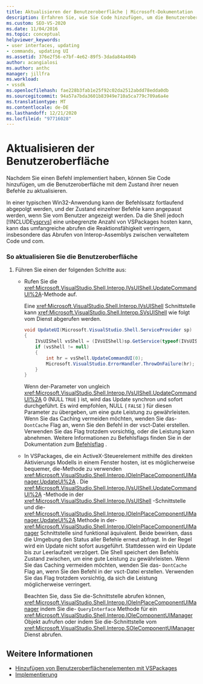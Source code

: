 ```yaml
---
title: Aktualisieren der Benutzeroberfläche | Microsoft-Dokumentation
description: Erfahren Sie, wie Sie Code hinzufügen, um die Benutzeroberfläche zu aktualisieren, nachdem Sie einen neuen Befehl in Ihrem VSPackage implementiert haben.
ms.custom: SEO-VS-2020
ms.date: 11/04/2016
ms.topic: conceptual
helpviewer_keywords:
- user interfaces, updating
- commands, updating UI
ms.assetid: 376e2f56-e7bf-4e62-89f5-3dada84a404b
author: acangialosi
ms.author: anthc
manager: jillfra
ms.workload:
- vssdk
ms.openlocfilehash: fae228b3fab1e25f92c02da2512abdd78edda0db
ms.sourcegitcommit: 94a57a7bda3601b83949e710a5ca779c709a6a4e
ms.translationtype: MT
ms.contentlocale: de-DE
ms.lasthandoff: 12/21/2020
ms.locfileid: "97716028"
---
```

# <a name="updating-the-user-interface"></a>Aktualisieren der Benutzeroberfläche
Nachdem Sie einen Befehl implementiert haben, können Sie Code hinzufügen, um die Benutzeroberfläche mit dem Zustand ihrer neuen Befehle zu aktualisieren.

 In einer typischen Win32-Anwendung kann der Befehlssatz fortlaufend abgepolgt werden, und der Zustand einzelner Befehle kann angepasst werden, wenn Sie vom Benutzer angezeigt werden. Da die Shell jedoch [!INCLUDE[vsprvs](../code-quality/includes/vsprvs_md.md)] eine unbegrenzte Anzahl von VSPackages hosten kann, kann das umfangreiche abrufen die Reaktionsfähigkeit verringern, insbesondere das Abrufen von Interop-Assemblys zwischen verwaltetem Code und com.

### <a name="to-update-the-ui"></a>So aktualisieren Sie die Benutzeroberfläche

1. Führen Sie einen der folgenden Schritte aus:

    - Rufen Sie die <xref:Microsoft.VisualStudio.Shell.Interop.IVsUIShell.UpdateCommandUI%2A>-Methode auf.

         Eine <xref:Microsoft.VisualStudio.Shell.Interop.IVsUIShell> Schnittstelle kann <xref:Microsoft.VisualStudio.Shell.Interop.SVsUIShell> wie folgt vom Dienst abgerufen werden.

        ```csharp
        void UpdateUI(Microsoft.VisualStudio.Shell.ServiceProvider sp)
        {
            IVsUIShell vsShell = (IVsUIShell)sp.GetService(typeof(IVsUIShell));
            if (vsShell != null)
            {
                int hr = vsShell.UpdateCommandUI(0);
                Microsoft.VisualStudio.ErrorHandler.ThrowOnFailure(hr);
            }
        }

        ```

         Wenn der-Parameter von ungleich <xref:Microsoft.VisualStudio.Shell.Interop.IVsUIShell.UpdateCommandUI%2A> 0 (NULL `TRUE` ) ist, wird das Update synchron und sofort durchgeführt. Es wird empfohlen, NULL ( `FALSE` ) für diesen Parameter zu übergeben, um eine gute Leistung zu gewährleisten. Wenn Sie das Caching vermeiden möchten, wenden Sie das- `DontCache` Flag an, wenn Sie den Befehl in der vsct-Datei erstellen. Verwenden Sie das Flag trotzdem vorsichtig, oder die Leistung kann abnehmen. Weitere Informationen zu Befehlsflags finden Sie in der Dokumentation zum [Befehlsflag](../extensibility/command-flag-element.md) .

    - In VSPackages, die ein ActiveX-Steuerelement mithilfe des direkten Aktivierungs Modells in einem Fenster hosten, ist es möglicherweise bequemer, die-Methode zu verwenden <xref:Microsoft.VisualStudio.Shell.Interop.IOleInPlaceComponentUIManager.UpdateUI%2A> . Die <xref:Microsoft.VisualStudio.Shell.Interop.IVsUIShell.UpdateCommandUI%2A> -Methode in der <xref:Microsoft.VisualStudio.Shell.Interop.IVsUIShell> -Schnittstelle und die- <xref:Microsoft.VisualStudio.Shell.Interop.IOleInPlaceComponentUIManager.UpdateUI%2A> Methode in der- <xref:Microsoft.VisualStudio.Shell.Interop.IOleInPlaceComponentUIManager> Schnittstelle sind funktional äquivalent. Beide bewirken, dass die Umgebung den Status aller Befehle erneut abfragt. In der Regel wird ein Update nicht sofort ausgeführt. Stattdessen wird ein Update bis zur Leerlaufzeit verzögert. Die Shell speichert den Befehls Zustand zwischen, um eine gute Leistung zu gewährleisten. Wenn Sie das Caching vermeiden möchten, wenden Sie das- `DontCache` Flag an, wenn Sie den Befehl in der vsct-Datei erstellen. Verwenden Sie das Flag trotzdem vorsichtig, da sich die Leistung möglicherweise verringert.

         Beachten Sie, dass Sie die-Schnittstelle abrufen können, <xref:Microsoft.VisualStudio.Shell.Interop.IOleInPlaceComponentUIManager> indem Sie die- `QueryInterface` Methode für ein <xref:Microsoft.VisualStudio.Shell.Interop.IOleComponentUIManager> Objekt aufrufen oder indem Sie die-Schnittstelle vom <xref:Microsoft.VisualStudio.Shell.Interop.SOleComponentUIManager> Dienst abrufen.

## <a name="see-also"></a>Weitere Informationen
- [Hinzufügen von Benutzeroberflächenelementen mit VSPackages](../extensibility/internals/how-vspackages-add-user-interface-elements.md)
- [Implementierung](../extensibility/internals/command-implementation.md)
